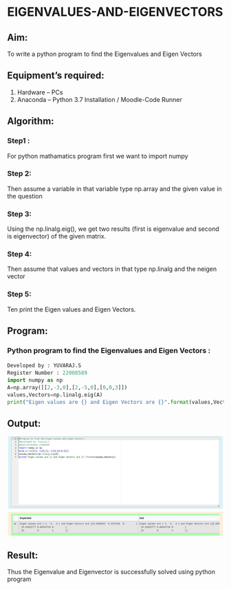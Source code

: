 # EIGENVALUES-AND-EIGENVECTORS
## Aim:
To write a python program to find the Eigenvalues and Eigen Vectors
## Equipment’s required:
1. 	Hardware – PCs
2. 	Anaconda – Python 3.7 Installation / Moodle-Code Runner
## Algorithm:
### Step1 :
For python mathamatics program first we want to import numpy 
### Step 2: 
Then assume a variable in that variable type np.array and the given value in the question
### Step 3:
Using the np.linalg.eig(),  we get two results (first is eigenvalue and second is eigenvector) of the given matrix.
### Step 4: 
Then assume that values and vectors in that type np.linalg and the neigen vector
### Step 5:
Ten print the Eigen values and Eigen Vectors.
## Program:
### Python program to find the Eigenvalues and Eigen Vectors :
```python
Developed by : YUVARAJ.S
Register Number : 22008589
import numpy as np
A=np.array([[2,-3,0],[2,-5,0],[0,0,3]])
values,Vectors=np.linalg.eig(A)
print("Eigen values are {} and Eigen Vectors are {}".format(values,Vectors))
```
## Output:
![OUTPUT](./image/Maths%20ex%204.png)
## Result:
Thus the Eigenvalue and Eigenvector is successfully solved using python program
